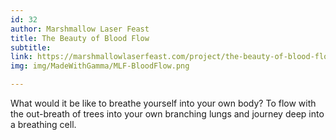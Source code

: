 ```yaml
---
id: 32
author: Marshmallow Laser Feast
title: The Beauty of Blood Flow
subtitle: 
link: https://marshmallowlaserfeast.com/project/the-beauty-of-blood-flow/
img: img/MadeWithGamma/MLF-BloodFlow.png

---
```


What would it be like to breathe yourself into your own body? To flow with the out-breath of trees into your own branching lungs and journey deep into a breathing cell.

